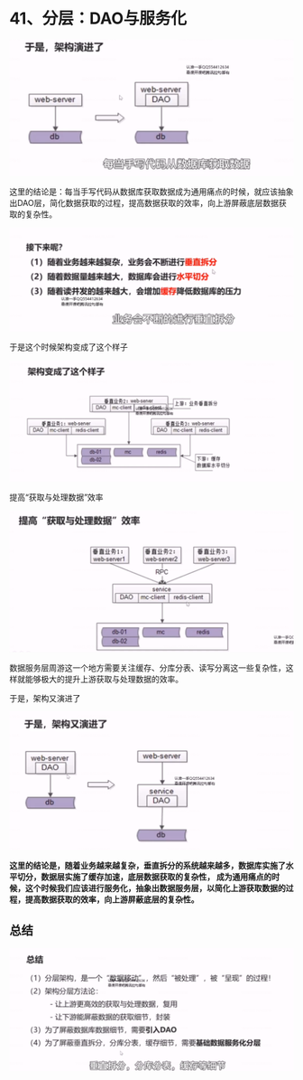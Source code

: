 # 41、分层：DAO与服务化

![1656387651278](41、分层：DAO与服务化.assets/1656387651278.png)

这里的结论是：每当手写代码从数据库获取数据成为通用痛点的时候，就应该抽象出DAO层，简化数据获取的过程，提高数据获取的效率，向上游屏蔽底层数据获取的复杂性。

![1656388677904](41、分层：DAO与服务化.assets/1656388677904.png)

于是这个时候架构变成了这个样子

![1656388719133](41、分层：DAO与服务化.assets/1656388719133.png)

提高“获取与处理数据”效率

![1656388948301](41、分层：DAO与服务化.assets/1656388948301.png)





数据服务层周游这一个地方需要关注缓存、分库分表、读写分离这一些复杂性，这样就能够极大的提升上游获取与处理数据的效率。



于是，架构又演进了

![1656389109933](41、分层：DAO与服务化.assets/1656389109933.png)

**这里的结论是，随着业务越来越复杂，垂直拆分的系统越来越多，数据库实施了水平切分，数据层实施了缓存加速，底层数据获取的复杂性， 成为通用痛点的时候，这个时候我们应该进行服务化，抽象出数据服务层，以简化上游获取数据的过程，提高数据获取的效率，向上游屏蔽底层的复杂性。**



## 总结

![1656389449266](41、分层：DAO与服务化.assets/1656389449266.png)







